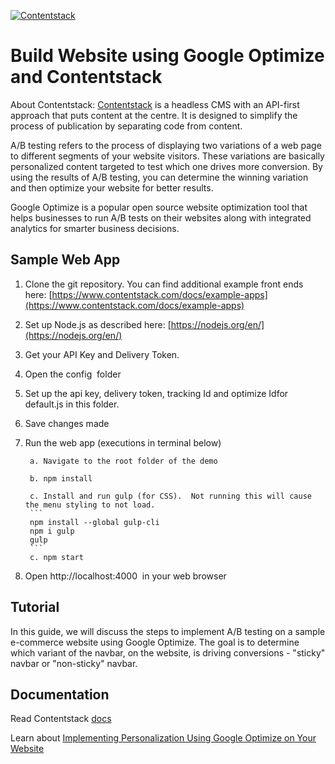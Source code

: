 [![Contentstack](https://www.contentstack.com/docs/static/images/contentstack.png)](https://www.contentstack.com/)

# Build Website using Google Optimize and Contentstack

About Contentstack: [Contentstack](https://www.contentstack.com/) is a headless CMS with an API-first approach that puts content at the centre. It is designed to simplify the process of publication by separating code from content.

A/B testing refers to the process of displaying two variations of a web page to different segments of your website visitors. These variations are basically personalized content targeted to test which one drives more conversion. By using the results of A/B testing, you can determine the winning variation and then optimize your website for better results.

Google Optimize is a popular open source website optimization tool that helps businesses to run A/B tests on their websites along with integrated analytics for smarter business decisions.


## Sample Web App

 1. Clone the git repository. You can find additional example front ends here: [https://www.contentstack.com/docs/example-apps](https://www.contentstack.com/docs/example-apps)

2. Set up Node.js as described here: ​[https://nodejs.org/en/](https://nodejs.org/en/)

3. Get your API Key and Delivery Token.

4. Open the ​config ​ folder

5. Set up the ​api key, delivery token, tracking Id and	optimize Id ​for default.js in this folder.

6. Save changes made

7. Run the web app (executions in terminal below)

		a. Navigate to the root folder of the demo

		b. npm install

		c. Install and run gulp (for CSS).  Not running this will cause the menu styling to not load.
		```
		npm install --global gulp-cli
		npm i gulp 
		gulp
		```
		c. npm start

8. Open ​http://localhost:4000 ​ in your web browser

## Tutorial

In this guide, we will discuss the steps to implement A/B testing on a sample e-commerce website using Google Optimize. The goal is to determine which variant of the navbar, on the website, is driving conversions - "sticky" navbar or "non-sticky" navbar.

## Documentation

Read Contentstack [docs](https://www.contentstack.com/docs/)

Learn about [Implementing Personalization Using Google Optimize on Your Website](https://www.contentstack.com/docs/developers/how-to-guides/implementing-ab-testing-for-contentstack-powered-websites-using-google-optimize/)